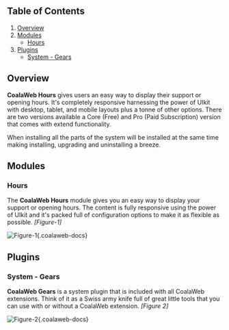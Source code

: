 ## Table of Contents
1.  [Overview](#overview)
2.  [Modules](#modules)
    -   [Hours](#mod-hours)
3.  [Plugins](#plugins)
    -   [System - Gears](#plg-gears)

## <a class="doc-top" name="overview"></a>Overview

**CoalaWeb Hours** gives users an easy way to display their support or opening hours. It's completely responsive harnessing the power of UIkit with desktop, tablet, and mobile layouts plus a tonne of other options. There are two versions available a Core (Free) and Pro (Paid Subscription) version that comes with extend functionality.

<div class="uk-alert">When installing all the parts of the system will be installed at the same time making installing, upgrading and uninstalling a breeze.</div>

## <a name="modules"></a>Modules

### <a name="mod-hours"></a>Hours

The **CoalaWeb Hours** module gives you an easy way to display your support or opening hours. The content is fully responsive using the power of UIkit and it's packed full of configuration options to make it as flexible as possible. *\[Figure-1\]*

![Figure-1](http://cdn.coalaweb.com/images/docs/joomla-extensions/hours/system-parts/hours.png "Figure-1"){.coalaweb-docs}

## <a name="plugins"></a>Plugins

### <a name="plg-gears"></a>System - Gears

**CoalaWeb Gears** is a system plugin that is included with all CoalaWeb extensions. Think of it as a Swiss army knife full of great little tools that you can use with or without a CoalaWeb extension. *\[Figure 2\]*

![Figure-2](http://cdn.coalaweb.com/images/docs/joomla-extensions/gears/cw-gears.png "Figure-2"){.coalaweb-docs}
